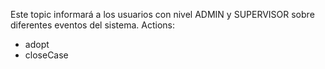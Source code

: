 Este topic informará a los usuarios con nivel ADMIN y SUPERVISOR sobre diferentes eventos del sistema. 
Actions:
* adopt
* closeCase